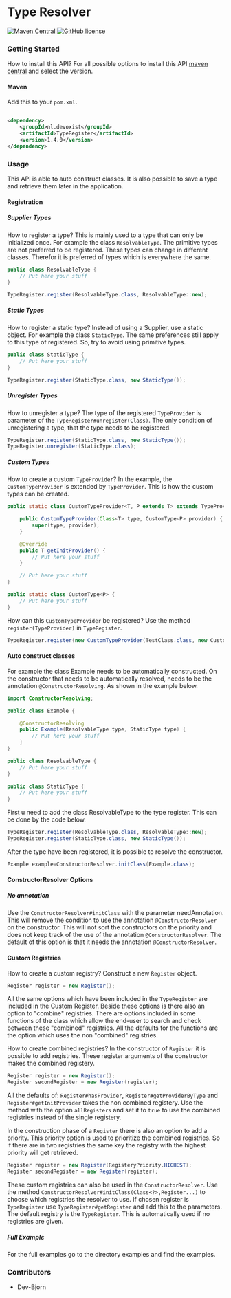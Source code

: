 # Type Resolver

[![Maven Central](https://img.shields.io/maven-central/v/nl.devoxist/TypeRegister.svg?label=Maven%20Central)](https://search.maven.org/search?q=g:%22nl.devoxist%22%20AND%20a:%22TypeRegister%22)
[![GitHub license](https://img.shields.io/github/license/Devoxist/TypeRegister)](https://github.com/Devoxist/TypeRegister/blob/master/LICENSE)

### Getting Started

How to install this API? For all possible options to install this API [maven
central](https://search.maven.org/artifact/nl.devoxist/TypeRegister) and select the version.

#### Maven

Add this to your `pom.xml`.

```xml

<dependency>
    <groupId>nl.devoxist</groupId>
    <artifactId>TypeRegister</artifactId>
    <version>1.4.0</version>
</dependency>
```

### Usage

This API is able to auto construct classes. It is also possible to save a type and retrieve them later in the
application.

#### Registration

##### Supplier Types

How to register a type? This is mainly used to a type that can only be initialized once. For example the
class `ResolvableType`. The primitive types are not preferred to be registered. These types can change in different
classes. Therefor it is preferred of types which is everywhere the same.

```java
public class ResolvableType {
    // Put here your stuff
}
```

```java 
TypeRegister.register(ResolvableType.class, ResolvableType::new);
```

##### Static Types

How to register a static type? Instead of using a Supplier, use a static object. For example
the class `StaticType`. The same preferences still apply to this type of registered. So,
try to avoid using primitive types.

```java
public class StaticType {
    // Put here your stuff
}
```

```java 
TypeRegister.register(StaticType.class, new StaticType());
```

##### Unregister Types

How to unregister a type? The type of the registered `TypeProvider` is parameter of
the `TypeRegister#unregister(Class)`. The only condition of unregistering a type, that the type needs to be registered.

```java 
TypeRegister.register(StaticType.class, new StaticType());
TypeRegister.unregister(StaticType.class);
```

##### Custom Types

How to create a custom `TypeProvider`? In the example, the `CustomTypeProvider` is extended by `TypeProvider`. This is
how the custom types can be created.

```java 
public static class CustomTypeProvider<T, P extends T> extends TypeProvider<T, CustomType<P>> {

    public CustomTypeProvider(Class<T> type, CustomType<P> provider) {
        super(type, provider);
    }

    @Override
    public T getInitProvider() {
        // Put here your stuff
    }

    // Put here your stuff
}

public static class CustomType<P> {
    // Put here your stuff
}
```

How can this `CustomTypeProvider` be registered? Use the method `register(TypeProvider)` in `TypeRegister`.

```java
TypeRegister.register(new CustomTypeProvider(TestClass.class, new CustomType<TestClass>()));
```

#### Auto construct classes

For example the class Example needs to be automatically constructed. On the constructor that needs to be automatically
resolved, needs to be the annotation `@ConstructorResolving`. As shown in the example below.

```java
import ConstructorResolving;

public class Example {

    @ConstructorResolving
    public Example(ResolvableType type, StaticType type) {
        // Put here your stuff
    }
}
```

```java
public class ResolvableType {
    // Put here your stuff
}
```

```java
public class StaticType {
    // Put here your stuff
}
```


First u need to add the class ResolvableType to the type register. This can be done by the code below.

```java 
TypeRegister.register(ResolvableType.class, ResolvableType::new);
TypeRegister.register(StaticType.class, new StaticType());
```

After the type have been registered, it is possible to resolve the constructor.

```java 
Example example=ConstructorResolver.initClass(Example.class);

```

#### ConstructorResolver Options

##### No annotation

Use the `ConstructorResolver#initClass` with the parameter needAnnotation. This will remove the condition to use the
annotation `@ConstructorResolver` on the constructor. This will not sort the constructors on the priority and does not
keep track of the use of the annotation `@ConstructorResolver`. The default of this option is that it needs the
annotation `@ConstructorResolver`.

#### Custom Registries

How to create a custom registry? Construct a new `Register` object.

```java
Register register = new Register();
```

All the same options which have been included in the `TypeRegister` are included in the Custom Register. Beside these
options is there also an option to "combine" registries. There are options included in some functions of the class which
allow the end-user to search and check between these "combined" registries. All the defaults for the functions are the
option which uses the non "combined" registries.

How to create combined registries? In the constructor of `Register` it is possible to add registries. These register
arguments of the constructor makes the combined registery.

```java
Register register = new Register();
Register secondRegister = new Register(register);
```

All the defaults of: `Register#hasProvider`, `Register#getProviderByType` and `Register#getInitProvider` takes the non
combined registery. Use the method with the option `allRegisters` and set it to `true` to use the combined registries
instead of the single registery.

In the construction phase of a `Register` there is also an option to add a priority. This priority option is used to
prioritize the combined registries. So if there are in two registries the same key the registry with the highest
priority will get retrieved.

```java
Register register = new Register(RegisteryPriority.HIGHEST);
Register secondRegister = new Register(register);
```

These custom registries can also be used in the `ConstructorResolver`. Use the
method `ConstructorResolver#initClass(Class<?>,Register...)` to choose which registries the resolver to use. If chosen
register is `TypeRegister` use `TypeRegister#getRegister` and add this to the parameters. The default registry is
the `TypeRegister`. This is automatically used if no registries are given.

##### Full Example

For the full examples go to the directory examples and find the examples.

### Contributors

+ Dev-Bjorn

